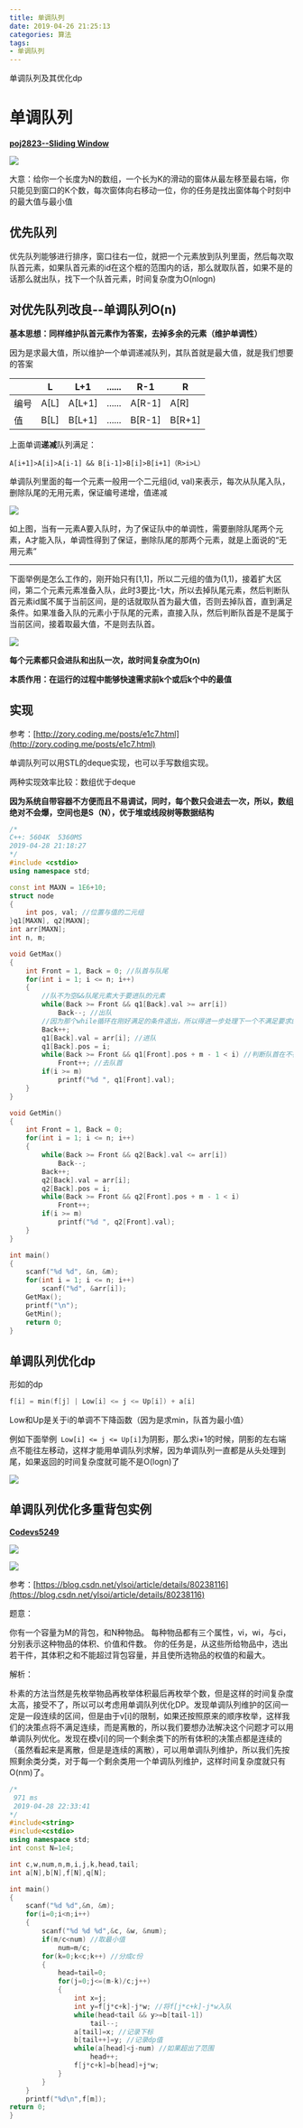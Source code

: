 ```yaml
---
title: 单调队列
date: 2019-04-26 21:25:13
categories: 算法
tags:
- 单调队列
---
```


单调队列及其优化dp

<!-- more -->

# 单调队列

**[poj2823--Sliding Window](http://poj.org/problem?id=2823)**

![](单调队列/timu.png)

大意：给你一个长度为N的数组，一个长为K的滑动的窗体从最左移至最右端，你只能见到窗口的K个数，每次窗体向右移动一位，你的任务是找出窗体每个时刻中的最大值与最小值

## 优先队列

优先队列能够进行排序，窗口往右一位，就把一个元素放到队列里面，然后每次取队首元素，如果队首元素的id在这个框的范围内的话，那么就取队首，如果不是的话那么就出队，找下一个队首元素，时间复杂度为O(nlogn)

## 对优先队列改良--单调队列O(n)

**基本思想：同样维护队首元素作为答案，去掉多余的元素（维护单调性）**

因为是求最大值，所以维护一个单调递减队列，其队首就是最大值，就是我们想要的答案

|      | L    | L+1    | ...... | R-1    | R      |
| ---- | ---- | ------ | ------ | ------ | ------ |
| 编号 | A[L] | A[L+1] | ...... | A[R-1] | A[R]   |
| 值   | B[L] | B[L+1] | ...... | B[R-1] | B[R+1] |

上面单调**递减**队列满足：

`A[i+1]>A[i]>A[i-1] && B[i-1]>B[i]>B[i+1]（R>i>L）`

单调队列里面的每一个元素一般用一个二元组(id, val)来表示，每次从队尾入队，删除队尾的无用元素，保证编号递增，值递减

![](单调队列/1.png)

如上图，当有一元素A要入队时，为了保证队中的单调性，需要删除队尾两个元素，A才能入队，单调性得到了保证，删除队尾的那两个元素，就是上面说的“无用元素”

---

下面举例是怎么工作的，刚开始只有[1,1]，所以二元组的值为(1,1)，接着扩大区间，第二个元素元素准备入队，此时3要比-1大，所以去掉队尾元素，然后判断队首元素id属不属于当前区间，是的话就取队首为最大值，否则去掉队首，直到满足条件。如果准备入队的元素小于队尾的元素，直接入队，然后判断队首是不是属于当前区间，接着取最大值，不是则去队首。

![](单调队列/2.png)

**每个元素都只会进队和出队一次，故时间复杂度为O(n)**

**本质作用：在运行的过程中能够快速需求前k个或后k个中的最值**

## 实现

参考：[http://zory.coding.me/posts/e1c7.html](http://zory.coding.me/posts/e1c7.html)

单调队列可以用STL的deque实现，也可以手写数组实现。

两种实现效率比较：数组优于deque

**因为系统自带容器不方便而且不易调试，同时，每个数只会进去一次，所以，数组绝对不会爆，空间也是S（N），优于堆或线段树等数据结构**

```c++
/*
C++: 5604K	5360MS
2019-04-28 21:18:27
*/
#include <cstdio>
using namespace std;

const int MAXN = 1E6+10;
struct node
{
    int pos, val; //位置与值的二元组
}q1[MAXN], q2[MAXN];
int arr[MAXN];
int n, m;

void GetMax()
{
    int Front = 1, Back = 0; //队首与队尾
    for(int i = 1; i <= n; i++)
    {
        //队不为空&&队尾元素大于要进队的元素
        while(Back >= Front && q1[Back].val >= arr[i]) 
            Back--; //出队
        //因为那个while循环在刚好满足的条件退出，所以得进一步处理下一个不满足要求的
        Back++;	
        q1[Back].val = arr[i]; //进队
        q1[Back].pos = i;
        while(Back >= Front && q1[Front].pos + m - 1 < i) //判断队首在不在当前区间
            Front++; //去队首
        if(i >= m)
            printf("%d ", q1[Front].val);
    }
}

void GetMin()
{
    int Front = 1, Back = 0;
    for(int i = 1; i <= n; i++)
    {
        while(Back >= Front && q2[Back].val <= arr[i])
            Back--;
        Back++;
        q2[Back].val = arr[i];
        q2[Back].pos = i;
        while(Back >= Front && q2[Front].pos + m - 1 < i)
            Front++;
        if(i >= m)
            printf("%d ", q2[Front].val);
    }
}

int main()
{
    scanf("%d %d", &n, &m);
    for(int i = 1; i <= n; i++)
        scanf("%d", &arr[i]);
    GetMax();
    printf("\n");
    GetMin();
    return 0;
}
```

## 单调队列优化dp

形如的dp

```c++
f[i] = min(f[j] | Low[i] <= j <= Up[i]) + a[i]
```

Low和Up是关于i的单调不下降函数（因为是求min，队首为最小值）

例如下面举例` Low[i] <= j <= Up[i]`为阴影，那么求i+1的时候，阴影的左右端点不能往左移动，这样才能用单调队列求解，因为单调队列一直都是从头处理到尾，如果返回的时间复杂度就可能不是O(logn)了

![](单调队列/3.png)

## 单调队列优化多重背包实例

**[Codevs5249](http://codevs.cn/problem/5429/)**

![](单调队列/timu2.png)

![](单调队列/timu1.png)

参考：[https://blog.csdn.net/ylsoi/article/details/80238116](https://blog.csdn.net/ylsoi/article/details/80238116)

题意：

你有一个容量为M的背包，和N种物品。 
每种物品都有三个属性，vi，wi，与ci，分别表示这种物品的体积、价值和件数。 
你的任务是，从这些所给物品中，选出若干件，其体积之和不能超过背包容量，并且使所选物品的权值的和最大。

解析：

朴素的方法当然是先枚举物品再枚举体积最后再枚举个数，但是这样的时间复杂度太高，接受不了，所以可以考虑用单调队列优化DP。发现单调队列维护的区间一定是一段连续的区间，但是由于v[i]的限制，如果还按照原来的顺序枚举，这样我们的决策点将不满足连续，而是离散的，所以我们要想办法解决这个问题才可以用单调队列优化。发现在模v[i]的同一个剩余类下的所有体积的决策点都是连续的（虽然看起来是离散，但是是连续的离散），可以用单调队列维护，所以我们先按照剩余类分类，对于每一个剩余类用一个单调队列维护，这样时间复杂度就只有O(nm)了。

```c++
/*
 971 ms
 2019-04-28 22:33:41
*/
#include<string>
#include<cstdio>
using namespace std;
int const N=1e4;

int c,w,num,n,m,i,j,k,head,tail;
int a[N],b[N],f[N],q[N];

int main()
{
    scanf("%d %d",&n, &m);
    for(i=0;i<n;i++)
    {
        scanf("%d %d %d",&c, &w, &num);
        if(m/c<num) //取最小值 
            num=m/c;
        for(k=0;k<c;k++) //分成c份 
        {
            head=tail=0;
            for(j=0;j<=(m-k)/c;j++)
            {
                int x=j;
                int y=f[j*c+k]-j*w; //将f[j*c+k]-j*w入队 
                while(head<tail && y>=b[tail-1])
                    tail--;
                a[tail]=x; //记录下标 
                b[tail++]=y; //记录dp值 
                while(a[head]<j-num) //如果超出了范围 
                    head++;
                f[j*c+k]=b[head]+j*w;
            }
        }
    }
    printf("%d\n",f[m]);
return 0;
}
```


